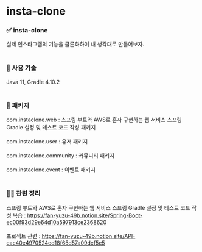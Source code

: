 # insta-clone

### ✅ insta-clone
실제 인스타그램의 기능을 클론화하여 내 생각대로 만들어보자.<br></br>

### 🔧 사용 기술
Java 11, Gradle 4.10.2 <br></br>

### 📁 패키지
com.instaclone.web : 스프링 부트와 AWS로 혼자 구현하는 웹 서비스 스프링 Gradle 설정 및 테스트 코드 작성 패키지 <br></br>
com.instaclone.user : 유저 패키지  <br></br>
com.instaclone.community : 커뮤니티 패키지  <br></br>
com.instaclone.event : 이벤트 패키지  <br></br>

### 👨‍💻 관련 정리
스프링 부트와 AWS로 혼자 구현하는 웹 서비스 스프링 Gradle 설정 및 테스트 코드 작성 복습 : https://fan-yuzu-49b.notion.site/Spring-Boot-ec00f93d29e64d10a597913ce2368620 <br></br>
프로젝트 관련 : https://fan-yuzu-49b.notion.site/API-eac40e4970524ed18f65d57a09dcf5e5
